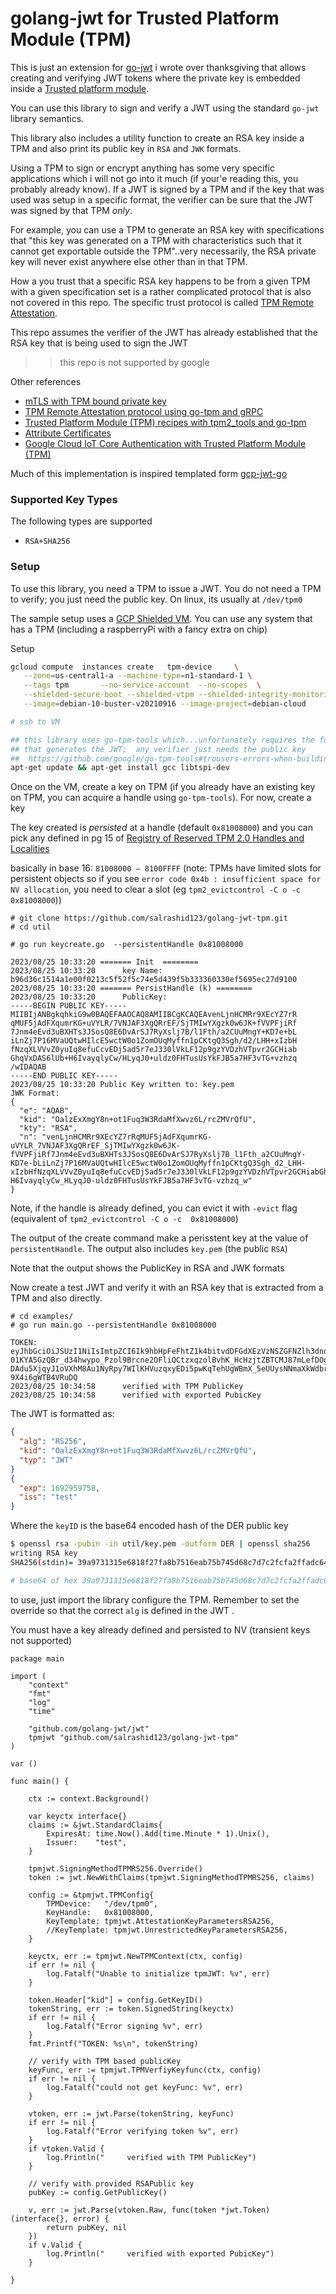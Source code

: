 
# golang-jwt for Trusted Platform Module (TPM)

This is just an extension for [go-jwt](https://github.com/golang-jwt/jwt#extensions) i wrote over thanksgiving that allows creating and verifying JWT tokens where the private key is embedded inside a [Trusted platform module](https://en.wikipedia.org/wiki/Trusted_Platform_Module).

You can use this library to sign and verify a JWT using the standard `go-jwt` library semantics.

This library also includes a utility function to create an RSA key inside a TPM and also print its public key in `RSA` and `JWK` formats.

Using a TPM to sign or encrypt anything has some very specific applications which i will not go into it much (if your'e reading this, you probably already know).  If a JWT is signed by a TPM and if the key that was used was setup in a specific format, the verifier can be sure that the JWT was signed by that TPM _only_.

For example, you can use a TPM to generate an RSA key with specifications that "this key was generated on a TPM with characteristics such that it cannot get exportable outside the TPM"..very necessarily, the RSA private key will never exist anywhere else other than in that TPM.

How a you trust that a specific RSA key happens to be from a given TPM with a given specification set is a rather complicated protocol that is also not covered in this repo.  The specific trust protocol is called [TPM Remote Attestation](https://tpm2-software.github.io/tpm2-tss/getting-started/2019/12/18/Remote-Attestation.html).

This repo assumes the verifier of the JWT has already established that the RSA key that is being used to sign the JWT

>> this repo is not supported by google

Other references

* [mTLS with TPM bound private key](https://github.com/salrashid123/go_tpm_https_embed)
* [TPM Remote Attestation protocol using go-tpm and gRPC](https://github.com/salrashid123/go_tpm_remote_attestation)
* [Trusted Platform Module (TPM) recipes with tpm2_tools and go-tpm](https://github.com/salrashid123/tpm2)
* [Attribute Certificates](https://github.com/salrashid123/attribute_certificate)
* [Google Cloud IoT Core Authentication with Trusted Platform Module (TPM)](https://github.com/salrashid123/iot_tpm_auth)


Much of this implementation is inspired templated form [gcp-jwt-go](https://github.com/someone1/gcp-jwt-go)

### Supported Key Types

The following types are supported

* `RSA+SHA256`

### Setup

To use this library, you need a TPM to issue a JWT. You do not need a TPM to verify; you just need the public key.  On linux, its usually at `/dev/tpm0`

The sample setup uses a [GCP Shielded VM](https://cloud.google.com/security/shielded-cloud/shielded-vm).  You can use any system that has a TPM (including a raspberryPi with a fancy extra on chip)

Setup 

```bash
gcloud compute  instances create   tpm-device     \
   --zone=us-central1-a --machine-type=n1-standard-1 \
   --tags tpm       --no-service-account  --no-scopes  \
   --shielded-secure-boot --shielded-vtpm --shielded-integrity-monitoring  \
   --image=debian-10-buster-v20210916 --image-project=debian-cloud

# ssh to VM

## this library uses go-tpm-tools which...unfortunately requires the following ONLY on the system
## that generates the JWT;  any verifier just needs the public key
##  https://github.com/google/go-tpm-tools#trousers-errors-when-building-server
apt-get update && apt-get install gcc libtspi-dev
```

Once on the VM, create a key on TPM (if you already have an existing key on TPM, you can acquire a handle using `go-tpm-tools`).  For now, create a key

The key created is _persisted_ at a handle (default `0x81008000`) and you can pick any defined in pg 15 of [Registry of Reserved TPM 2.0 Handles and Localities](https://trustedcomputinggroup.org/wp-content/uploads/RegistryOfReservedTPM2HandlesAndLocalities_v1p1_pub.pdf)

basically in base 16: `81008000 – 8100FFFF`  (note: TPMs have limited slots for persistent objects so if you see `error code 0x4b : insufficient space for NV allocation`, you need to clear a slot (eg `tpm2_evictcontrol -C o -c 0x81008000`))

```log
# git clone https://github.com/salrashid123/golang-jwt-tpm.git
# cd util

# go run keycreate.go  --persistentHandle 0x81008000

2023/08/25 10:33:20 ======= Init  ========
2023/08/25 10:33:20      key Name: 
b96d36c1514a1e00f0213c5f52f5c74e5d439f5b333360330ef5695ec27d9100
2023/08/25 10:33:20 ======= PersistHandle (k) ========
2023/08/25 10:33:20      PublicKey: 
-----BEGIN PUBLIC KEY-----
MIIBIjANBgkqhkiG9w0BAQEFAAOCAQ8AMIIBCgKCAQEAvenLjnHCMRr9XEcYZ7rR
qMUF5jAdFXqumrKG+uVYLR/7VNJAF3XgQRrEF/SjTMIwYXgzk0w6JK+fVVPFjiRf
7Jnm4eEvd3uBXHTs3JSosQ8E6DvArSJ7RyXslj7B/l1Fth/a2CUuMngY+KD7e+bL
iLnZj7P16MVaUQtwHIlcE5wctW0o1ZomOUqMyffn1pCKtgQ3Sgh/d2/LHH+xIzbH
fNzqXLVVvZ0yuIq8efuCcvEDj5ad5r7eJ330lVkLF12p9gzYVDzhVTpvr2GCHiab
GhqVxDAS6lUb+H6IvayqlyCw/HLyqJ0+uldz0FHTusUsYkFJB5a7HF3vTG+vzhzq
/wIDAQAB
-----END PUBLIC KEY-----
2023/08/25 10:33:20 Public Key written to: key.pem
JWK Format:
{
  "e": "AQAB",
  "kid": "OalzExXmgY8n+ot1Fuq3W3RdaMfXwvz6L/rcZMVrQfU",
  "kty": "RSA",
  "n": "venLjnHCMRr9XEcYZ7rRqMUF5jAdFXqumrKG-uVYLR_7VNJAF3XgQRrEF_SjTMIwYXgzk0w6JK-fVVPFjiRf7Jnm4eEvd3uBXHTs3JSosQ8E6DvArSJ7RyXslj7B_l1Fth_a2CUuMngY-KD7e-bLiLnZj7P16MVaUQtwHIlcE5wctW0o1ZomOUqMyffn1pCKtgQ3Sgh_d2_LHH-xIzbHfNzqXLVVvZ0yuIq8efuCcvEDj5ad5r7eJ330lVkLF12p9gzYVDzhVTpvr2GCHiabGhqVxDAS6lUb-H6IvayqlyCw_HLyqJ0-uldz0FHTusUsYkFJB5a7HF3vTG-vzhzq_w"
}
```

Note, if the handle is already defined, you can evict it with `-evict` flag (equivalent of `tpm2_evictcontrol -C o -c  0x81008000`)

The output of the create command make a perisstent key at the value of `persistentHandle`.  The output also includes `key.pem` (the public `RSA`)

Note that the output shows the PublicKey in RSA and JWK formats

Now create a test JWT and verify it with an RSA key that is extracted from a TPM and also directly. 

```log
# cd examples/
# go run main.go --persistentHandle 0x81008000

TOKEN: eyJhbGciOiJSUzI1NiIsImtpZCI6Ik9hbHpFeFhtZ1k4bitvdDFGdXEzVzNSZGFNZlh3dno2TC9yY1pNVnJRZlUiLCJ0eXAiOiJKV1QifQ.eyJleHAiOjE2OTI5NTk3NTgsImlzcyI6InRlc3QifQ.l1n5luU4UoHiRcDdIMUSFkJvozKOxm2D3ze8___Jo0oI4XSjDT1gNr-01KYA5GzQBr_d34hwypo_Pzol9Brcne2OFliQCtzxqzolBvhK_HcHzjtZBTCMJ87mLefDOgoIU_PW9nDnfxMnchDKbQLkdO9U6e8qJLzNYLP0pkPnPxrh2qjywt_I5SFCTLuUSMLIIAzM31eQuizysr7riwMLHbX8jIuS_2aZ9Nn7YxDtFJzfWLYhoa7MLu-DAdu5XjqyJ1oVXhM8Au1NyRpy7WIlKHVuzqxyEDi5pwKqTehUgWBmX_5eUUysNNmaXkWdbrIMSv9Eq3-9X4i6gWTB4VRuDQ
2023/08/25 10:34:58      verified with TPM PublicKey
2023/08/25 10:34:58      verified with exported PubicKey
```

The JWT is formatted as:


```json
{
  "alg": "RS256",
  "kid": "OalzExXmgY8n+ot1Fuq3W3RdaMfXwvz6L/rcZMVrQfU",
  "typ": "JWT"
}
{
  "exp": 1692959758,
  "iss": "test"
}
```

Where the `keyID` is the base64 encoded hash of the DER public key

```bash
$ openssl rsa -pubin -in util/key.pem -outform DER | openssl sha256
writing RSA key
SHA256(stdin)= 39a9731315e6818f27fa8b7516eab75b745d68c7d7c2fcfa2ffadc64c56b41f5

# base64 of hex 39a9731315e6818f27fa8b7516eab75b745d68c7d7c2fcfa2ffadc64c56b41f5 --> OalzExXmgY8n+ot1Fuq3W3RdaMfXwvz6L/rcZMVrQfU=
```

to use, just import the library configure the TPM.  Remember to set the override so that the correct `alg` is defined in the JWT .


You must have a key already defined and persisted to NV (transient keys not supported)

```golang
package main

import (
	"context"
	"fmt"
	"log"
	"time"

	"github.com/golang-jwt/jwt"
	tpmjwt "github.com/salrashid123/golang-jwt-tpm"
)

var ()

func main() {

	ctx := context.Background()

	var keyctx interface{}
	claims := &jwt.StandardClaims{
		ExpiresAt: time.Now().Add(time.Minute * 1).Unix(),
		Issuer:    "test",
	}

	tpmjwt.SigningMethodTPMRS256.Override()
	token := jwt.NewWithClaims(tpmjwt.SigningMethodTPMRS256, claims)

	config := &tpmjwt.TPMConfig{
		TPMDevice:   "/dev/tpm0",
		KeyHandle:   0x81008000,
		KeyTemplate: tpmjwt.AttestationKeyParametersRSA256,
		//KeyTemplate: tpmjwt.UnrestrictedKeyParametersRSA256,
	}

	keyctx, err := tpmjwt.NewTPMContext(ctx, config)
	if err != nil {
		log.Fatalf("Unable to initialize tpmJWT: %v", err)
	}

	token.Header["kid"] = config.GetKeyID()
	tokenString, err := token.SignedString(keyctx)
	if err != nil {
		log.Fatalf("Error signing %v", err)
	}
	fmt.Printf("TOKEN: %s\n", tokenString)

	// verify with TPM based publicKey
	keyFunc, err := tpmjwt.TPMVerfiyKeyfunc(ctx, config)
	if err != nil {
		log.Fatalf("could not get keyFunc: %v", err)
	}

	vtoken, err := jwt.Parse(tokenString, keyFunc)
	if err != nil {
		log.Fatalf("Error verifying token %v", err)
	}
	if vtoken.Valid {
		log.Println("     verified with TPM PublicKey")
	}

	// verify with provided RSAPublic key
	pubKey := config.GetPublicKey()

	v, err := jwt.Parse(vtoken.Raw, func(token *jwt.Token) (interface{}, error) {
		return pubKey, nil
	})
	if v.Valid {
		log.Println("     verified with exported PubicKey")
	}

}

```
